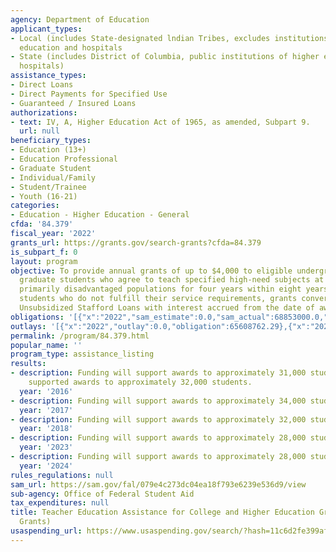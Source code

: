 ```yaml
---
agency: Department of Education
applicant_types:
- Local (includes State-designated lndian Tribes, excludes institutions of higher
  education and hospitals
- State (includes District of Columbia, public institutions of higher education and
  hospitals)
assistance_types:
- Direct Loans
- Direct Payments for Specified Use
- Guaranteed / Insured Loans
authorizations:
- text: IV, A, Higher Education Act of 1965, as amended, Subpart 9.
  url: null
beneficiary_types:
- Education (13+)
- Education Professional
- Graduate Student
- Individual/Family
- Student/Trainee
- Youth (16-21)
categories:
- Education - Higher Education - General
cfda: '84.379'
fiscal_year: '2022'
grants_url: https://grants.gov/search-grants?cfda=84.379
is_subpart_f: 0
layout: program
objective: To provide annual grants of up to $4,000 to eligible undergraduate and
  graduate students who agree to teach specified high-need subjects at schools serving
  primarily disadvantaged populations for four years within eight years of graduation.  For
  students who do not fulfill their service requirements, grants convert to Direct
  Unsubsidized Stafford Loans with interest accrued from the date of award.
obligations: '[{"x":"2022","sam_estimate":0.0,"sam_actual":68853000.0,"usa_spending_actual":67773568.54},{"x":"2023","sam_estimate":69686000.0,"sam_actual":0.0,"usa_spending_actual":70289504.72},{"x":"2024","sam_estimate":74550000.0,"sam_actual":0.0,"usa_spending_actual":66052443.34}]'
outlays: '[{"x":"2022","outlay":0.0,"obligation":65608762.29},{"x":"2023","outlay":0.0,"obligation":75188543.85},{"x":"2024","outlay":0.0,"obligation":31316356.9}]'
permalink: /program/84.379.html
popular_name: ''
program_type: assistance_listing
results:
- description: Funding will support awards to approximately 31,000 students.  Funding
    supported awards to approximately 32,000 students.
  year: '2016'
- description: Funding will support awards to approximately 34,000 students.
  year: '2017'
- description: Funding will support awards to approximately 32,000 students.
  year: '2018'
- description: Funding will support awards to approximately 28,000 students.
  year: '2023'
- description: Funding will support awards to approximately 28,000 students.
  year: '2024'
rules_regulations: null
sam_url: https://sam.gov/fal/079e4c273dc04ea18f793e6239e536d9/view
sub-agency: Office of Federal Student Aid
tax_expenditures: null
title: Teacher Education Assistance for College and Higher Education Grants (TEACH
  Grants)
usaspending_url: https://www.usaspending.gov/search/?hash=11c6d2fe399af4c59b91430bf309fd10
---
```

